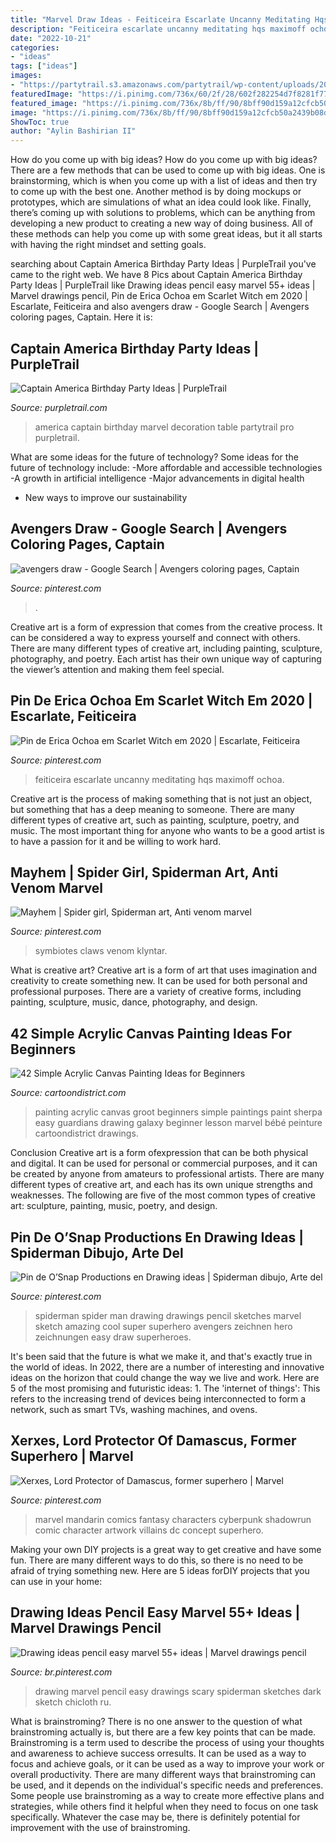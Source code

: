```yaml
---
title: "Marvel Draw Ideas - Feiticeira Escarlate Uncanny Meditating Hqs Maximoff Ochoa"
description: "Feiticeira escarlate uncanny meditating hqs maximoff ochoa"
date: "2022-10-21"
categories:
- "ideas"
tags: ["ideas"]
images:
- "https://partytrail.s3.amazonaws.com/partytrail/wp-content/uploads/2013/06/capnamericaflickr.jpg"
featuredImage: "https://i.pinimg.com/736x/60/2f/28/602f282254d7f8281f77b172c6f2e969.jpg"
featured_image: "https://i.pinimg.com/736x/8b/ff/90/8bff90d159a12cfcb50a2439b08df94c--comic-villains-marvel-characters.jpg"
image: "https://i.pinimg.com/736x/8b/ff/90/8bff90d159a12cfcb50a2439b08df94c--comic-villains-marvel-characters.jpg"
ShowToc: true
author: "Aylin Bashirian II"
---
```



How do you come up with big ideas?
How do you come up with big ideas? There are a few methods that can be used to come up with big ideas. One is brainstorming, which is when you come up with a list of ideas and then try to come up with the best one. Another method is by doing mockups or prototypes, which are simulations of what an idea could look like. Finally, there’s coming up with solutions to problems, which can be anything from developing a new product to creating a new way of doing business. All of these methods can help you come up with some great ideas, but it all starts with having the right mindset and setting goals.

	

		
searching about Captain America Birthday Party Ideas | PurpleTrail you've came to the right web. We have 8 Pics about Captain America Birthday Party Ideas | PurpleTrail like Drawing ideas pencil easy marvel 55+ ideas | Marvel drawings pencil, Pin de Erica Ochoa em Scarlet Witch em 2020 | Escarlate, Feiticeira and also avengers draw - Google Search | Avengers coloring pages, Captain. Here it is:
		
    
## Captain America Birthday Party Ideas | PurpleTrail

<img loading=lazy src="https://partytrail.s3.amazonaws.com/partytrail/wp-content/uploads/2013/06/capnamericaflickr.jpg" onerror="this.onerror=null;this.src='https://tse4.mm.bing.net/th?id=OIP.zNId77DR953IP1dUZx8dgAHaFl&amp;pid=15.1';" alt="Captain America Birthday Party Ideas | PurpleTrail">

_Source: purpletrail.com_

>america captain birthday marvel decoration table partytrail pro purpletrail. 

	

What are some ideas for the future of technology?
Some ideas for the future of technology include: 
-More affordable and accessible technologies 
-A growth in artificial intelligence 
-Major advancements in digital health 
- New ways to improve our sustainability

    
## Avengers Draw - Google Search | Avengers Coloring Pages, Captain

<img loading=lazy src="https://i.pinimg.com/736x/60/2f/28/602f282254d7f8281f77b172c6f2e969.jpg" onerror="this.onerror=null;this.src='https://tse4.mm.bing.net/th?id=OIP.iHUMWYij14WQ7hO2JYBsSgAAAA&amp;pid=15.1';" alt="avengers draw - Google Search | Avengers coloring pages, Captain">

_Source: pinterest.com_

>. 

	

Creative art is a form of expression that comes from the creative process. It can be considered a way to express yourself and connect with others. There are many different types of creative art, including painting, sculpture, photography, and poetry. Each artist has their own unique way of capturing the viewer’s attention and making them feel special.

    
## Pin De Erica Ochoa Em Scarlet Witch Em 2020 | Escarlate, Feiticeira

<img loading=lazy src="https://i.pinimg.com/originals/2c/32/79/2c32799144777c8856b3c7ffe631d85b.jpg" onerror="this.onerror=null;this.src='https://tse4.mm.bing.net/th?id=OIP.wK3oHw0hZKESEIp1J56KlgHaMK&amp;pid=15.1';" alt="Pin de Erica Ochoa em Scarlet Witch em 2020 | Escarlate, Feiticeira">

_Source: pinterest.com_

>feiticeira escarlate uncanny meditating hqs maximoff ochoa. 

	

Creative art is the process of making something that is not just an object, but something that has a deep meaning to someone. There are many different types of creative art, such as painting, sculpture, poetry, and music. The most important thing for anyone who wants to be a good artist is to have a passion for it and be willing to work hard.

    
## Mayhem | Spider Girl, Spiderman Art, Anti Venom Marvel

<img loading=lazy src="https://i.pinimg.com/736x/5c/70/ef/5c70ef1a939cd9b6725d02445a02964a--spider-girl-spider-man.jpg" onerror="this.onerror=null;this.src='https://tse2.mm.bing.net/th?id=OIP.-4T8NUylXIIeCYR7lZ3CiwDBEs&amp;pid=15.1';" alt="Mayhem | Spider girl, Spiderman art, Anti venom marvel">

_Source: pinterest.com_

>symbiotes claws venom klyntar. 

	

What is creative art?
Creative art is a form of art that uses imagination and creativity to create something new. It can be used for both personal and professional purposes. There are a variety of creative forms, including painting, sculpture, music, dance, photography, and design.

    
## 42 Simple Acrylic Canvas Painting Ideas For Beginners

<img loading=lazy src="http://www.cartoondistrict.com/wp-content/uploads/2017/07/Simple-Acrylic-Canvas-Painting-Ideas-for-Beginnersf4654900634fb217f4117e276a37d0a1.jpg" onerror="this.onerror=null;this.src='https://tse2.mm.bing.net/th?id=OIP.wiNKDgt-SBTNep1j0pbiewHaKg&amp;pid=15.1';" alt="42 Simple Acrylic Canvas Painting Ideas for Beginners">

_Source: cartoondistrict.com_

>painting acrylic canvas groot beginners simple paintings paint sherpa easy guardians drawing galaxy beginner lesson marvel bébé peinture cartoondistrict drawings. 

	

Conclusion
Creative art is a form ofexpression that can be both physical and digital. It can be used for personal or commercial purposes, and it can be created by anyone from amateurs to professional artists. There are many different types of creative art, and each has its own unique strengths and weaknesses. The following are five of the most common types of creative art: sculpture, painting, music, poetry, and design.

    
## Pin De O’Snap Productions En Drawing Ideas | Spiderman Dibujo, Arte Del

<img loading=lazy src="https://i.pinimg.com/736x/04/17/1d/04171da714fbe3e07451ee2cb9648181.jpg" onerror="this.onerror=null;this.src='https://tse2.mm.bing.net/th?id=OIP.7LUG6oxmim7l0BcPBnYfywHaKk&amp;pid=15.1';" alt="Pin de O’Snap Productions en Drawing ideas | Spiderman dibujo, Arte del">

_Source: pinterest.com_

>spiderman spider man drawing drawings pencil sketches marvel sketch amazing cool super superhero avengers zeichnen hero zeichnungen easy draw superheroes. 

	

It's been said that the future is what we make it, and that's exactly true in the world of ideas. In 2022, there are a number of interesting and innovative ideas on the horizon that could change the way we live and work. Here are 5 of the most promising and futuristic ideas: 1. The 'internet of things': This refers to the increasing trend of devices being interconnected to form a network, such as smart TVs, washing machines, and ovens.

    
## Xerxes, Lord Protector Of Damascus, Former Superhero | Marvel

<img loading=lazy src="https://i.pinimg.com/736x/8b/ff/90/8bff90d159a12cfcb50a2439b08df94c--comic-villains-marvel-characters.jpg" onerror="this.onerror=null;this.src='https://tse3.mm.bing.net/th?id=OIP.bzRD4UZyHhdIcj7n-lyePAHaKX&amp;pid=15.1';" alt="Xerxes, Lord Protector of Damascus, former superhero | Marvel">

_Source: pinterest.com_

>marvel mandarin comics fantasy characters cyberpunk shadowrun comic character artwork villains dc concept superhero. 

	

Making your own DIY projects is a great way to get creative and have some fun. There are many different ways to do this, so there is no need to be afraid of trying something new. Here are 5 ideas forDIY projects that you can use in your home: 

    
## Drawing Ideas Pencil Easy Marvel 55+ Ideas | Marvel Drawings Pencil

<img loading=lazy src="https://i.pinimg.com/736x/54/90/77/5490772f688d42594efe309e0e858e86.jpg" onerror="this.onerror=null;this.src='https://tse1.mm.bing.net/th?id=OIP.m6a4pNgi9TW4_pArxmyDYwAAAA&amp;pid=15.1';" alt="Drawing ideas pencil easy marvel 55+ ideas | Marvel drawings pencil">

_Source: br.pinterest.com_

>drawing marvel pencil easy drawings scary spiderman sketches dark sketch chicloth ru. 

	

What is brainstroming?
There is no one answer to the question of what brainstroming actually is, but there are a few key points that can be made. Brainstroming is a term used to describe the process of using your thoughts and awareness to achieve success orresults. It can be used as a way to focus and achieve goals, or it can be used as a way to improve your work or overall productivity. There are many different ways that brainstroming can be used, and it depends on the individual's specific needs and preferences. Some people use brainstroming as a way to create more effective plans and strategies, while others find it helpful when they need to focus on one task specifically. Whatever the case may be, there is definitely potential for improvement with the use of brainstroming.

